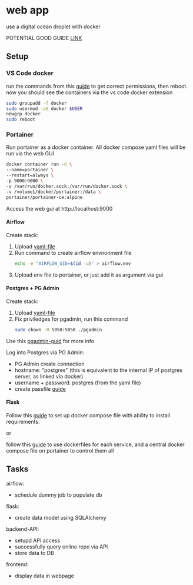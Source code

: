 # web app

use a digital ocean droplet with docker

POTENTIAL GOOD GUIDE [LINK](https://www.docker.com/blog/containerized-python-development-part-2/)

## Setup

### VS Code docker

run the commands from this [guide](https://phoenixnap.com/kb/docker-permission-denied) to get correct permissions, then reboot. now you should see the containers via the vs code docker extension

```bash
sudo groupadd -f docker
sudo usermod -aG docker $USER
newgrp docker
sudo reboot
```

### Portainer

Run portainer as a docker container. All docker compose yaml files will be run via the web GUI

```bash
docker container run -d \
--name=portainer \
--restart=always \
-p 9000:9000 \
-v /var/run/docker.sock:/var/run/docker.sock \
-v /volume1/docker/portainer:/data \
portainer/portainer-ce:alpine
```

Access the web gui at http://localhost:9000

#### Airflow

Create stack:

1. Upload [yaml-file](./portainer/airflow.yaml)
2. Run command to create airflow environment file 
    ```bash
    echo -e "AIRFLOW_UID=$(id -u)" > airflow.env
    ```
3. Upload env file to portainer, or just add it as argument via gui

#### Postgres + PG Admin

Create stack:

1. Upload [yaml-file](./portainer/database.yaml)
2. Fix priviledges for pgadmin, run this command
    ```bash
    sudo chown -R 5050:5050 ./pgadmin
    ```

Use this [pgadmin-guid](https://lindevs.com/install-pgadmin-inside-docker-container-in-linux) for more info

Log into Postgres via PG Admin:

- PG Admin create connection
- hostname: "postgres" (this is equivalent to the internal IP of postgres server, as linked via docker)
- username + password: postgres (from the yaml file)
- create passfile [guide](https://stackoverflow.com/questions/64620446/adding-postgress-connections-to-pgadmin-in-docker-file)

#### Flask

Follow this [guide](https://stackoverflow.com/questions/41381350/docker-compose-installing-requirements-txt) to set up docker compose file with ability to install requirements.

or

follow this [guide](https://www.clickittech.com/devops/dockerize-flask-python-application/) to use dockerfiles for each service, and a central docker compose file on portainer to control them all

## Tasks

airflow:

- schedule dummy job to populate db

flask:

- create data model using SQLAlchemy

backend-API:

- setupd API access
- successfully query online repo via API
- store data to DB

frontend:

- display data in webpage